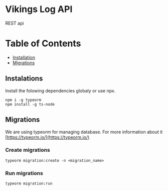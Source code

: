 # Vikings Log API
REST api 

# Table of Contents
* [Installation](#installation)
* [Migrations](#migrations)

## Instalations
Install the folowing dependencies globaly or use npx.
```
npm i -g typeorm
npm install -g ts-node
```

## Migrations
We are using typeorm for managing database. 
For more information about it [https://typeorm.io/](https://typeorm.io/)

### Create migrations
```
typeorm migration:create -n <migration_name>
```

### Run migrations
```
typeorm migration:run
```